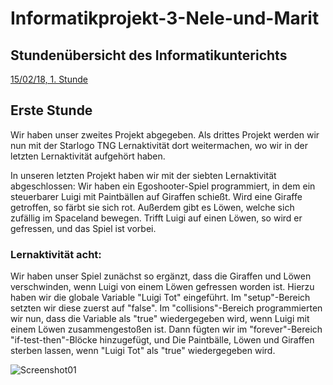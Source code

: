 # Informatikprojekt-3-Nele-und-Marit
## Stundenübersicht des Informatikunterichts

[15/02/18, 1. Stunde](#1)

## Erste Stunde<a name="1"></a>

Wir haben  unser zweites Projekt abgegeben. Als drittes Projekt werden wir nun mit der Starlogo TNG Lernaktivität dort weitermachen, wo wir in der letzten Lernaktivität aufgehört haben. 

In unseren letzten Projekt haben wir mit der siebten Lernaktivität abgeschlossen: Wir haben ein Egoshooter-Spiel programmiert, in dem ein steuerbarer Luigi mit Paintbällen auf Giraffen schießt. Wird eine Giraffe getroffen, so färbt sie sich rot. Außerdem gibt es Löwen, welche sich zufällig im Spaceland bewegen. Trifft Luigi auf einen Löwen, so wird er gefressen, und das Spiel ist vorbei.

### Lernaktivität acht:

Wir haben unser Spiel zunächst so ergänzt, dass die Giraffen und Löwen verschwinden, wenn Luigi von einem Löwen gefressen worden ist.
Hierzu haben wir die globale Variable "Luigi Tot" eingeführt. Im "setup"-Bereich setzten wir diese zuerst auf "false". Im "collisions"-Bereich programmierten wir nun, dass die Variable als "true" wiedergegeben wird, wenn Luigi mit einem Löwen zusammengestoßen ist.
Dann fügten wir im "forever"-Bereich "if-test-then"-Blöcke hinzugefügt, und Die Paintbälle, Löwen und Giraffen sterben lassen, wenn "Luigi Tot" als "true" wiedergegeben wird.

![Screenshot01](Bilder/Screenshot29.png "Shot!")
